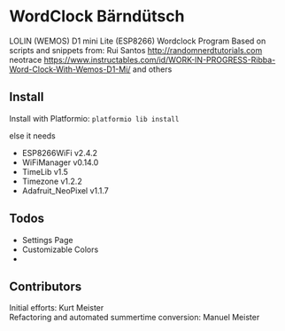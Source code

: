 # WordClock Bärndütsch

LOLIN (WEMOS) D1 mini Lite (ESP8266) Wordclock Program
Based on scripts and snippets from:
Rui Santos http://randomnerdtutorials.com
neotrace https://www.instructables.com/id/WORK-IN-PROGRESS-Ribba-Word-Clock-With-Wemos-D1-Mi/
and others 

## Install

Install with Platformio: ````platformio lib install````

else it needs

- ESP8266WiFi v2.4.2  
- WiFiManager v0.14.0  
- TimeLib v1.5  
- Timezone v1.2.2  
- Adafruit_NeoPixel v1.1.7  


## Todos
- Settings Page
- Customizable Colors
- 


## Contributors
Initial efforts: Kurt Meister  
Refactoring and automated summertime conversion: Manuel Meister

